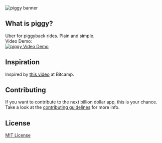 <img src="http://i.imgur.com/I3AcmrB.png" alt="piggy banner" />

## What is piggy?
Uber for piggyback rides. Plain and simple. <br>Video Demo:<br>
[![piggy Video Demo](http://i.imgur.com/hr5kidv.png)](https://www.youtube.com/watch?v=yeN4v8v-1_o)

## Inspiration
Inspired by [this video](http://youtu.be/ETYHvOOx5BY?t=5s) at Bitcamp.

## Contributing
If you want to contribute to the next billion dollar app, this is your chance. Take a look at the [contributing guidelines](CONTRIBUTING.md) for more info.

## License
[MIT License](LICENSE)
